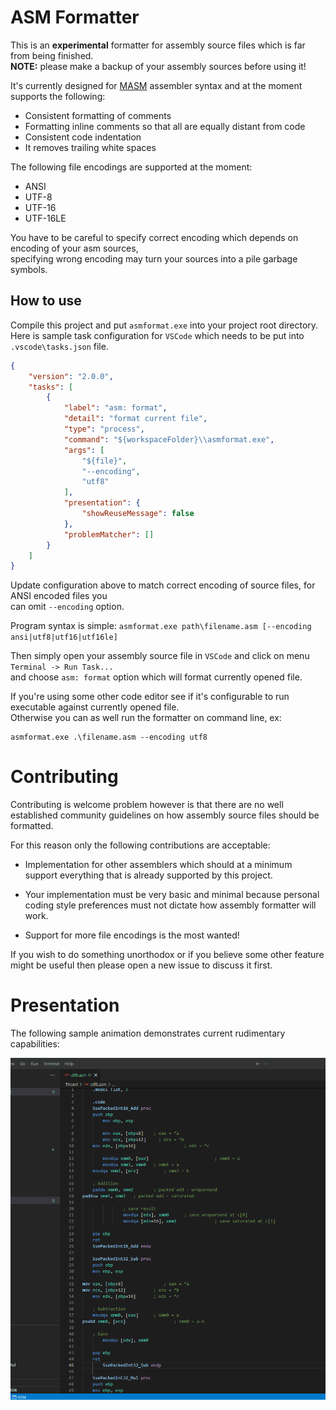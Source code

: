 
# ASM Formatter

This is an **experimental** formatter for assembly source files which is far from being finished.\
**NOTE:** please make a backup of your assembly sources before using it!

It's currently designed for [MASM][masm] assembler syntax and at the moment supports the following:

- Consistent formatting of comments
- Formatting inline comments so that all are equally distant from code
- Consistent code indentation
- It removes trailing white spaces

The following file encodings are supported at the moment:

- ANSI
- UTF-8
- UTF-16
- UTF-16LE

You have to be careful to specify correct encoding which depends on encoding of your asm sources,\
specifying wrong encoding may turn your sources into a pile garbage symbols.

## How to use

Compile this project and put `asmformat.exe` into your project root directory.\
Here is sample task configuration for `VSCode` which needs to be put into `.vscode\tasks.json` file.

```json
{
	"version": "2.0.0",
	"tasks": [
		{
			"label": "asm: format",
			"detail": "format current file",
			"type": "process",
			"command": "${workspaceFolder}\\asmformat.exe",
			"args": [
				"${file}",
				"--encoding",
				"utf8"
			],
			"presentation": {
				"showReuseMessage": false
			},
			"problemMatcher": []
		}
	]
}
```

Update configuration above to match correct encoding of source files, for ANSI encoded files you\
can omit `--encoding` option.

Program syntax is simple: `asmformat.exe path\filename.asm [--encoding ansi|utf8|utf16|utf16le]`

Then simply open your assembly source file in `VSCode` and click on menu `Terminal -> Run Task...`\
and choose `asm: format` option which will format currently opened file.

If you're using some other code editor see if it's configurable to run executable against currently
opened file.\
Otherwise you can as well run the formatter on command line, ex:

```batch
asmformat.exe .\filename.asm --encoding utf8
```

# Contributing

Contributing is welcome problem however is that there are no well established community guidelines
on how assembly source files should be formatted.

For this reason only the following contributions are acceptable:

- Implementation for other assemblers which should at a minimum support everything that is already
supported by this project.

- Your implementation must be very basic and minimal because personal coding style preferences must
not dictate how assembly formatter will work.

- Support for more file encodings is the most wanted!

If you wish to do something unorthodox or if you believe some other feature might be useful then
please open a new issue to discuss it first.

# Presentation

The following sample animation demonstrates current rudimentary capabilities:

![Demonstration](/assets/presentation.gif)

[masm]: https://learn.microsoft.com/en-us/cpp/assembler/masm/microsoft-macro-assembler-reference
